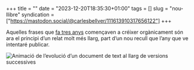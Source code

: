 +++
title = ""
date = "2023-12-20T18:35:30+01:00"
tags = []
slug = "nou-llibre"
syndication = ["https://mastodon.social/@carlesbellver/111613910317656122"]
+++

Aquelles frases que [fa tres anys](/2020/12/20/pop-art/) començaven a créixer orgànicament són ara el principi d’un relat molt més llarg, part d’un nou recull que l’any que ve intentaré publicar.

<img alt="Animació de l’evolució d’un document de text al llarg de versions successives" src="/uploads/2020/2020-12-20-pop-art.gif" style="max-height:560px">
